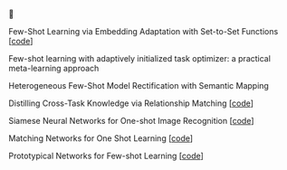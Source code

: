 :rocket:

Few-Shot Learning via Embedding Adaptation with Set-to-Set Functions [[code](https://github.com/Sha-Lab/FEAT)]

Few-shot learning with adaptively initialized task optimizer: a practical meta-learning approach

Heterogeneous Few-Shot Model Rectification with Semantic Mapping

Distilling Cross-Task Knowledge via Relationship Matching [[code](https://github.com/njulus/ReFilled)]

Siamese Neural Networks for One-shot Image Recognition [[code](https://github.com/tensorfreitas/Siamese-Networks-for-One-Shot-Learning)]

Matching Networks for One Shot Learning [[code](https://github.com/oscarknagg/few-shot)]

Prototypical Networks for Few-shot Learning [[code](https://github.com/jakesnell/prototypical-networks)]

